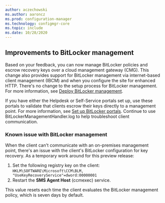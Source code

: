 ```yaml
---
author: aczechowski
ms.author: aaroncz
ms.prod: configuration-manager
ms.technology: configmgr-core
ms.topic: include
ms.date: 10/28/2020
---
```


## <a name="bkmk_blmcmg"></a> Improvements to BitLocker management

<!--6979223-->

Based on your feedback, you can now manage BitLocker policies and escrow recovery keys over a cloud management gateway (CMG). This change also provides support for BitLocker management via internet-based client management (IBCM) and when you configure the site for enhanced HTTP. There's no change to the setup process for BitLocker management. For more information, see [Deploy BitLocker management](../../../../../protect/deploy-use/bitlocker/deploy-management-agent.md).

If you have either the Helpdesk or Self-Service portals set up, use these portals to validate that clients escrow their keys directly to a management point. For more information, see [Set up BitLocker portals](../../../../../protect/deploy-use/bitlocker/setup-websites.md). Continue to use BitLockerManagementHandler.log to help troubleshoot client communication.

### Known issue with BitLocker management

<!-- 8684168 -->

When the client can't communicate with an on-premises management point, there's an issue with the client's BitLocker configuration for key recovery. As a temporary work around for this preview release:

1. Set the following registry key on the client: `HKLM\SOFTWARE\Microsoft\CCM\BLM, "UseKeyRecoveryService"=dword:00000001`
1. Restart the **SMS Agent Host** (ccmexec) service.

This value resets each time the client evaluates the BitLocker management policy, which is seven days by default.
